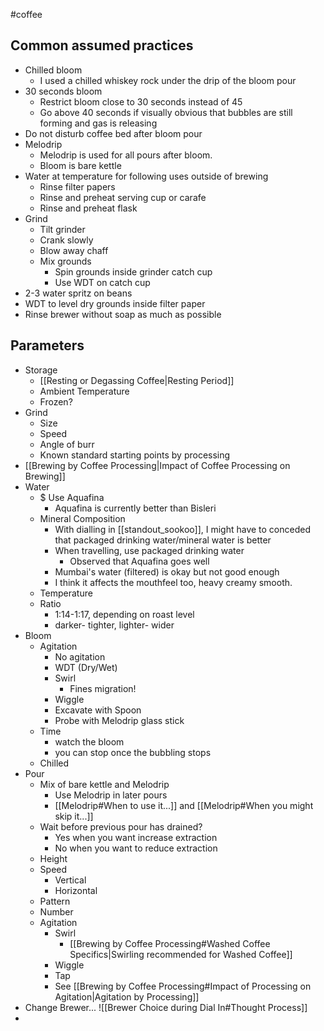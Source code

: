  #coffee 

## Common assumed practices
- Chilled bloom
	- I used a chilled whiskey rock under the drip of the bloom pour
- 30 seconds bloom
	- Restrict bloom close to 30 seconds instead of 45
	- Go above 40 seconds if visually obvious that bubbles are still forming and gas is releasing
- Do not disturb coffee bed after bloom pour
- Melodrip
	- Melodrip is used for all pours after bloom.
	- Bloom is bare kettle
- Water at temperature for following uses outside of brewing
	- Rinse filter papers
	- Rinse and preheat serving cup or carafe
	- Rinse and preheat flask
- Grind
	- Tilt grinder
	- Crank slowly
	- Blow away chaff
	- Mix grounds
		- Spin grounds inside grinder catch cup
		- Use WDT on catch cup
- 2-3 water spritz on beans
- WDT to level dry grounds inside filter paper
- Rinse brewer without soap as much as possible

## Parameters
- Storage 
	- [[Resting or Degassing Coffee|Resting Period]]
	- Ambient Temperature
	- Frozen?
- Grind
	- Size
	- Speed
	- Angle of burr
	- Known standard starting points by processing
- [[Brewing by Coffee Processing|Impact of Coffee Processing on Brewing]]
- Water
	- $ Use Aquafina
		- Aquafina is currently better than Bisleri 
	- Mineral Composition
		- With dialling in [[standout_sookoo]], I might have to conceded that packaged drinking water/mineral water is better
		- When travelling, use packaged drinking water
			- Observed that Aquafina goes well 
		- Mumbai's water (filtered) is okay but not good enough
		- I think it affects the mouthfeel too, heavy creamy smooth.
	- Temperature
	- Ratio
		- 1:14-1:17, depending on roast level
		- darker- tighter, lighter- wider
- Bloom
	- Agitation
		- No agitation
		- WDT (Dry/Wet)
		- Swirl
			- Fines migration!
		- Wiggle
		- Excavate with Spoon
		- Probe with Melodrip glass stick
	- Time
		- watch the bloom
		- you can stop once the bubbling stops
	- Chilled
- Pour
	- Mix of bare kettle and Melodrip
		- Use Melodrip in later pours
		- [[Melodrip#When to use it...]] and [[Melodrip#When you might skip it...]]
	- Wait before previous pour has drained?
		- Yes when you want increase extraction
		- No when you want to reduce extraction
	- Height
	- Speed
		- Vertical
		- Horizontal
	- Pattern
	- Number
	- Agitation
		- Swirl 
			- [[Brewing by Coffee Processing#Washed Coffee Specifics|Swirling recommended for Washed Coffee]]
		- Wiggle
		- Tap
		- See [[Brewing by Coffee Processing#Impact of Processing on Agitation|Agitation by Processing]]
- Change Brewer... ![[Brewer Choice during Dial In#Thought Process]]
- 
